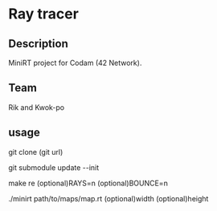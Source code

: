 # Ray tracer

## Description

MiniRT project for Codam (42 Network).

## Team

Rik and Kwok-po

## usage

git clone (git url)

git submodule update --init

make re (optional)RAYS=n (optional)BOUNCE=n

./minirt path/to/maps/map.rt (optional)width (optional)height



